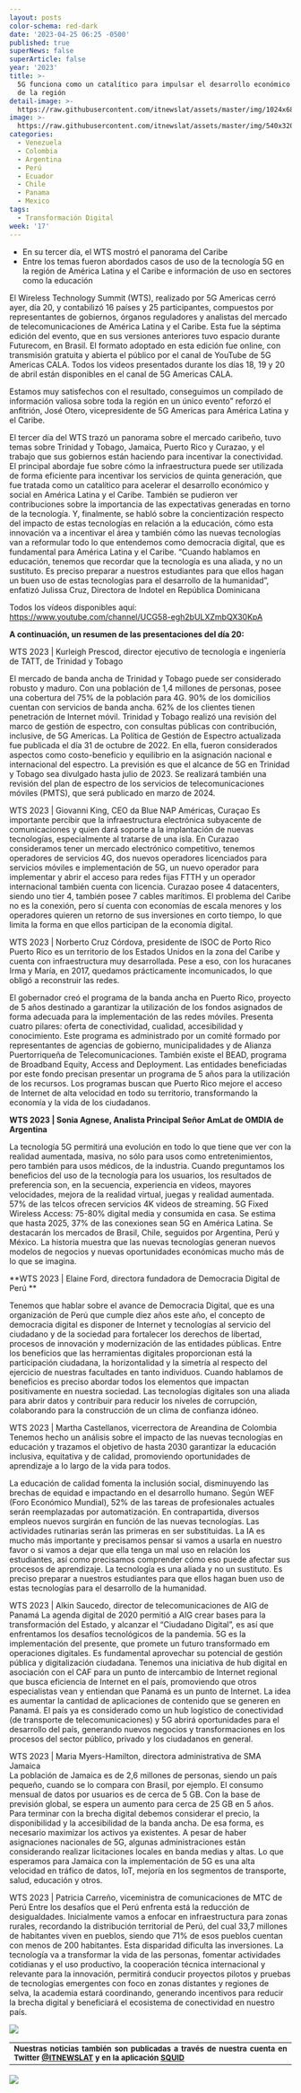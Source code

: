 ```yaml
---
layout: posts
color-schema: red-dark
date: '2023-04-25 06:25 -0500'
published: true
superNews: false
superArticle: false
year: '2023'
title: >-
  5G funciona como un catalítico para impulsar el desarrollo económico y social
  de la región
detail-image: >-
  https://raw.githubusercontent.com/itnewslat/assets/master/img/1024x680/cel-5g-g.jpg
image: >-
  https://raw.githubusercontent.com/itnewslat/assets/master/img/540x320/cel-5g-p.jpg
categories:
  - Venezuela
  - Colombia
  - Argentina
  - Perú
  - Ecuador
  - Chile
  - Panama
  - Mexico
tags:
  - Transformación Digital
week: '17'
---
```

- En su tercer día, el WTS mostró el panorama del Caribe  
- Entre los temas fueron abordados casos de uso de la tecnología 5G en la región de América Latina y el Caribe e información de uso en sectores como la educación

El Wireless Technology Summit (WTS), realizado por 5G Americas cerró ayer, día 20, y contabilizó 16 países y 25 participantes, compuestos por representantes de gobiernos, órganos reguladores y analistas del mercado de telecomunicaciones de América Latina y el Caribe. Esta fue la séptima edición del evento, que en sus versiones anteriores tuvo espacio durante Futurecom, en Brasil. El formato adoptado en esta edición fue online, con transmisión gratuita y abierta el público por el canal de YouTube de 5G Americas CALA. Todos los videos presentados durante los días 18, 19 y 20 de abril están disponibles en el canal de 5G Americas CALA.  

Estamos muy satisfechos con el resultado, conseguimos un compilado de información valiosa sobre toda la región en un único evento” reforzó el anfitrión, José Otero, vicepresidente de 5G Americas para América Latina y el Caribe.

El tercer día del WTS trazó un panorama sobre el mercado caribeño, tuvo temas sobre Trinidad y Tobago, Jamaica, Puerto Rico y Curazao, y el trabajo que sus gobiernos están haciendo para incentivar la conectividad. El principal abordaje fue sobre cómo la infraestructura puede ser utilizada de forma eficiente para incentivar los servicios de quinta generación, que fue tratada como un catalítico para acelerar el desarrollo económico y social en América Latina y el Caribe. También se pudieron ver contribuciones sobre la importancia de las expectativas generadas en torno de la tecnología. Y, finalmente, se habló sobre la concientización respecto del impacto de estas tecnologías en relación a la educación, cómo esta innovación va a incentivar el área y también cómo las nuevas tecnologías van a reformular todo lo que entendemos como democracia digital, que es fundamental para América Latina y el Caribe. “Cuando hablamos en educación, tenemos que recordar que la tecnología es una aliada, y no un sustituto. Es preciso preparar a nuestros estudiantes para que ellos hagan un buen uso de estas tecnologías para el desarrollo de la humanidad”, enfatizó Julissa Cruz, Directora de Indotel en República Dominicana

Todos los vídeos disponibles aquí: https://www.youtube.com/channel/UCG58-egh2bULXZmbQX30KpA

**A continuación, un resumen de las presentaciones del día 20:**

WTS 2023 | Kurleigh Prescod, director ejecutivo de tecnología e ingeniería de TATT, de Trinidad y Tobago

El mercado de banda ancha de Trinidad y Tobago puede ser considerado robusto y maduro. Con una población de 1,4 millones de personas, posee una cobertura del 75% de la población para 4G. 90% de los domicilios cuentan con servicios de banda ancha. 62% de los clientes tienen penetración de Internet móvil. Trinidad y Tobago realizó una revisión del marco de gestión de espectro, con consultas públicas con contribución, inclusive, de 5G Americas. La Política de Gestión de Espectro actualizada fue publicada el día 31 de octubre de 2022. En ella, fueron considerados aspectos como costo-beneficio y equilibrio en la asignación nacional e internacional del espectro. La previsión es que el alcance de 5G en Trinidad y Tobago sea divulgado hasta julio de 2023. Se realizará también una revisión del plan de espectro de los servicios de telecomunicaciones móviles (PMTS), que será publicado en marzo de 2024.

WTS 2023 | Giovanni King, CEO da Blue NAP Américas, Curaçao
Es importante percibir que la infraestructura electrónica subyacente de comunicaciones y quien dará soporte a la implantación de nuevas tecnologías, especialmente al tratarse de una isla. En Curazao consideramos tener un mercado electrónico competitivo, tenemos operadores de servicios 4G, dos nuevos operadores licenciados para servicios móviles e implementación de 5G, un nuevo operador para implementar y abrir el acceso para redes fijas FTTH y un operador internacional también cuenta con licencia. Curazao posee 4 datacenters, siendo uno tier 4, también posee 7 cables marítimos. El problema del Caribe no es la conexión, pero sí cuenta con economías de escala menores y los operadores quieren un retorno de sus inversiones en corto tiempo, lo que limita la forma en que ellos participan de la economía digital.

WTS 2023 | Norberto Cruz Córdova, presidente de ISOC de Porto Rico
Puerto Rico es un territorio de los Estados Unidos en la zona del Caribe y cuenta con infraestructura muy desarrollada. Pese a eso, con los huracanes Irma y María, en 2017, quedamos prácticamente incomunicados, lo que obligó a reconstruir las redes.

El gobernador creó el programa de la banda ancha en Puerto Rico, proyecto de 5 años destinado a garantizar la utilización de los fondos asignados de forma adecuada para la implementación de las redes móviles. Presenta cuatro pilares: oferta de conectividad, cualidad, accesibilidad y conocimiento. Este programa es administrado por un comité formado por representantes de agencias de gobierno, municipalidades y de Alianza Puertorriqueña de Telecomunicaciones. También existe el BEAD, programa de Broadband Equity, Access and Deployment. Las entidades beneficiadas por este fondo precisan presentar un programa de 5 años para la utilización de los recursos. Los programas buscan que Puerto Rico mejore el acceso de Internet de alta velocidad en todo su territorio, transformando la economía y la vida de los ciudadanos.

**WTS 2023 | Sonia Agnese, Analista Principal Señor AmLat de OMDIA de Argentina**

La tecnología 5G permitirá una evolución en todo lo que tiene que ver con la realidad aumentada, masiva, no sólo para usos como entretenimientos, pero también para usos médicos, de la industria. Cuando preguntamos los beneficios del uso de la tecnología para los usuarios, los resultados de preferencia son, en la secuencia, experiencia en videos, mayores velocidades, mejora de la realidad virtual, juegas y realidad aumentada. 57% de las telcos ofrecen servicios 4K videos de streaming. 5G Fixed Wireless Access: 75-80% digital media y consumida en casa. Se estima que hasta 2025, 37% de las conexiones sean 5G en América Latina. Se destacarán los mercados de Brasil, Chile, seguidos por Argentina, Perú y México. La historia muestra que las nuevas tecnologías generan nuevos modelos de negocios y nuevas oportunidades económicas mucho más de lo que se imagina.

**WTS 2023 | Elaine Ford, directora fundadora de Democracia Digital de Perú **

Tenemos que hablar sobre el avance de Democracia Digital, que es una organización de Perú que cumple diez años este año, el concepto de democracia digital es disponer de Internet y tecnologías al servicio del ciudadano y de la sociedad para fortalecer los derechos de libertad, procesos de innovación y modernización de las entidades públicas.  Entre los beneficios que las herramientas digitales proporcionan está la participación ciudadana, la horizontalidad y la simetría al respecto del ejercicio de nuestras facultades en tanto individuos. Cuando hablamos de beneficios es preciso abordar todos los elementos que impactan positivamente en nuestra sociedad. Las tecnologías digitales son una aliada para abrir datos y contribuir para reducir los niveles de corrupción, colaborando para la construcción de un clima de confianza idóneo.

WTS 2023 | Martha Castellanos, vicerrectora de Areandina de Colombia
Tenemos hecho un análisis sobre el impacto de las nuevas tecnologías en educación y trazamos el objetivo de hasta 2030 garantizar la educación inclusiva, equitativa y de calidad, promoviendo oportunidades de aprendizaje a lo largo de la vida para todos.

La educación de calidad fomenta la inclusión social, disminuyendo las brechas de equidad e impactando en el desarrollo humano. Según WEF (Foro Económico Mundial), 52% de las tareas de profesionales actuales serán reemplazadas por automatización. En contrapartida, diversos empleos nuevos surgirán en función de las nuevas tecnologías. Las actividades rutinarias serán las primeras en ser substituidas. La IA es mucho más importante y precisamos pensar si vamos a usarla en nuestro favor o si vamos a dejar que ella tenga un mal uso en relación los estudiantes, así como precisamos comprender cómo eso puede afectar sus procesos de aprendizaje. La tecnología es una aliada y no un sustituto. Es preciso preparar a nuestros estudiantes para que ellos hagan buen uso de estas tecnologías para el desarrollo de la humanidad.

WTS 2023 | Alkin Saucedo, director de telecomunicaciones de AIG de Panamá
La agenda digital de 2020 permitió a AIG crear bases para la transformación del Estado, y alcanzar el “Ciudadano Digital”, es así que enfrentamos los desafíos tecnológicos de la pandemia. 5G es la implementación del presente, que promete un futuro transformado em operaciones digitales. Es fundamental aprovechar su potencial de gestión pública y digitalización ciudadana. Tenemos una iniciativa de hub digital en asociación con el CAF para un punto de intercambio de Internet regional que busca eficiencia de Internet en el país, promoviendo que otros especialistas vean y entiendan que Panamá es un punto de Internet. La idea es aumentar la cantidad de aplicaciones de contenido que se generen en Panamá. El país ya es considerado como un hub logístico de conectividad (de transporte de telecomunicaciones) y 5G abrirá oportunidades para el desarrollo del país, generando nuevos negocios y transformaciones en los procesos del sector público, privado y los ciudadanos en general.

WTS 2023 | Maria Myers-Hamilton, directora administrativa de SMA Jamaica   
La población de Jamaica es de 2,6 millones de personas, siendo un país pequeño, cuando se lo compara con Brasil, por ejemplo. El consumo mensual de datos por usuarios es de cerca de 5 GB. Con la base de previsión global, se espera un aumento para cerca de 25 GB en 5 años. Para terminar con la brecha digital debemos considerar el precio, la disponibilidad y la accesibilidad de la banda ancha. De esa forma, es necesario maximizar los activos ya existentes. A pesar de haber asignaciones nacionales de 5G, algunas administraciones están considerando realizar licitaciones locales en banda medias y altas. Lo que esperamos para Jamaica con la implementación de 5G es una alta velocidad en tráfico de datos, IoT, mejoría en los segmentos de transporte, salud, educación y otros.

WTS 2023 | Patricia Carreño, viceministra de comunicaciones de MTC de Perú
Entre los desafíos que el Perú enfrenta está la reducción de desigualdades. Inicialmente vamos a enfocar en infraestructura para zonas rurales, recordando la distribución territorial de Perú, del cual 33,7 millones de habitantes viven en pueblos, siendo que 71% de esos pueblos cuentan con menos de 200 habitantes. Esta disparidad dificulta las inversiones. La tecnología va a transformar la vida de las personas, fomentar actividades cotidianas y el uso productivo, la cooperación técnica internacional y relevante para la innovación, permitirá conducir proyectos pilotos y pruebas de tecnologías emergentes con foco en zonas distantes y regiones de selva, la academia estará coordinando, generando incentivos para reducir la brecha digital y beneficiará el ecosistema de conectividad en nuestro país.

![](https://raw.githubusercontent.com/itnewslat/assets/master/img/540x320/cel-5g-p.jpg)

<table style="height: 42px;" width="569">
<tbody>
<tr>
<td style="text-align: justify;"><sub><strong>Nuestras noticias también son publicadas a través de nuestra cuenta en Twitter <a href="https://twitter.com/itnewslat?lang=es">@ITNEWSLAT</a> y en la aplicación <a href="https://squidapp.co/en/">SQUID</a></strong></sub></td>
</tr>
</tbody>
</table>
<img src="https://tracker.metricool.com/c3po.jpg?hash=56f88a41e39ab42c063cc51676587a04"/>